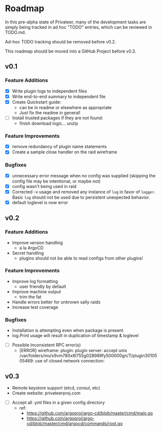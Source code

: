 # Roadmap

In this pre-alpha state of Privateer, many of the development tasks are simply being tracked in ad hoc "TODO" entries, which can be reviewed in TODO.md. 

Ad-hoc TODO tracking should be removed before v0.2.

This roadmap should be moved into a GitHub Project before v0.3.

## v0.1

### Feature Additions

- [x] Write plugin logs to independent files
- [x] Write end-to-end summary to independent file
- [x] Create Quickstart guide:
  - can be in readme or elsewhere as appropriate
  - Just fix the readme in general!
- [ ] Install trusted packages if they are not found:
  - finish download logic... unzip

### Feature Improvements

- [x] remove redundancy of plugin name statements
- [x] Create a sample close handler on the raid wireframe

### Bugfixes

- [x] unnecessary error message when no config was supplied (skipping the config file may be intentional, or maybe not)
- [x] config wasn't being used in raid
- [x] Corrected -v usage and removed any instance of `log` in favor of `logger`. Basic `log` should not be used due to persistent unexpected behavior.
- [x] default loglevel is now error

## v0.2

### Feature Additions

- Improve version handling
  - a la ArgoCD
- Secret handling
  - plugins should not be able to read configs from other plugins!

### Feature Improvements

- Improve log formatting
  - user friendly by default
- Improve machine output
  - trim the fat
- Handle errors better for unknown sally raids
- Increase test coverage

### Bugfixes

- Installation is attempting even when package is present
- log.Print usage will result in duplication of timestamp & loglevel
- [ ] Possible Inconsistent RPC error(s)
  - [ERROR] wireframe: plugin: plugin server: accept unix /var/folders/mv/x9vm780x6l755g028989fy500000gn/T/plugin3010505469: use of closed network connection: 

## v0.3

- Remote keystore support (etcd, consul, etc)
- Create website: privateerproj.com
- [ ] Accept all .yml files in a given config directory
  - ref:
    - https://github.com/argoproj/argo-cd/blob/master/cmd/main.go
    - https://github.com/argoproj/argo-cd/blob/master/cmd/argocd/commands/root.go
